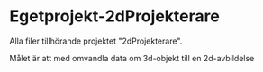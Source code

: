 # Egetprojekt-2dProjekterare
Alla filer tillhörande projektet "2dProjekterare".

Målet är att med omvandla data om 3d-objekt till en 2d-avbildelse
